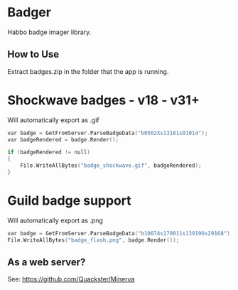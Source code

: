 # Badger
 Habbo badge imager library.
 
## How to Use

Extract badges.zip in the folder that the app is running.

# Shockwave badges - v18 - v31+

Will automatically export as .gif

```c
var badge = GetFromServer.ParseBadgeData("b0502Xs13181s01014");
var badgeRendered = badge.Render();

if (badgeRendered != null)
{
    File.WriteAllBytes("badge_shockwave.gif", badgeRendered);
}
```

# Guild badge support

Will automatically export as .png

```c
var badge = GetFromServer.ParseBadgeData("b10074s170011s139196s29168");
File.WriteAllBytes("badge_flash.png", badge.Render());
```

## As a web server?

See: https://github.com/Quackster/Minerva
